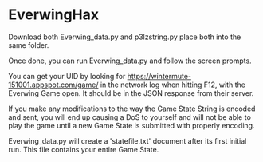 # EverwingHax

Download both Everwing_data.py and p3lzstring.py
place both into the same folder.

Once done, you can run Everwing_data.py and follow the screen prompts.

You can get your UID by looking for https://wintermute-151001.appspot.com/game/ in the network log when hitting F12, with the Everwing Game open. It should be in the JSON response from their server.

If you make any modifications to the way the Game State String is encoded and sent, you will end up causing a DoS to yourself and will not be able to play the game until a new Game State is submitted with properly encoding.

Everwing_data.py will create a 'statefile.txt' document after its first initial run. This file contains your entire Game State.
